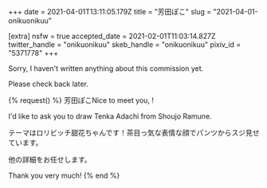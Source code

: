 +++
date = 2021-04-01T13:11:05.179Z
title = "芳田ぽこ"
slug = "2021-04-01-onikuonikuu"

[extra]
nsfw = true
accepted_date = 2021-02-01T11:03:14.827Z
twitter_handle = "onikuonikuu"
skeb_handle = "onikuonikuu"
pixiv_id = "5371778"
+++

Sorry, I haven't written anything about this commission yet.

Please check back later.

{% request() %}
芳田ぽこNice to meet you, <TODO>!

I'd like to ask you to draw Tenka Adachi from Shoujo Ramune.

テーマはロリビッチ甜花ちゃんです！茶目っ気な表情な顔でパンツからスジ見せています。

他の詳細をお任せします。

Thank you very much!
{% end %}
